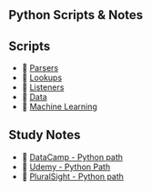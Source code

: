 #  

## Python Scripts & Notes

## Scripts

- :link: [Parsers](/Parsers/)  
- :link: [Lookups](/Lookups/)
- :link: [Listeners](/Listeners/)
- :link: [Data](/Data/)
- :link: [Machine Learning](/ML/)

## Study Notes

- :link: [DataCamp - Python path](/Learn/DataCamp/)
- :link: [Udemy - Python Path](/Learn/Udemy/)
- :link: [PluralSight - Python path](/Learn/Pluralsight/)
